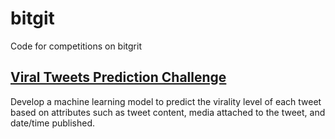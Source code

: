 # bitgit
Code for competitions on bitgrit


## [Viral Tweets Prediction Challenge](https://bitgrit.net/competition/12)
Develop a machine learning model to predict the virality level of each tweet based on attributes such as tweet content, media attached to the tweet, and date/time published.
